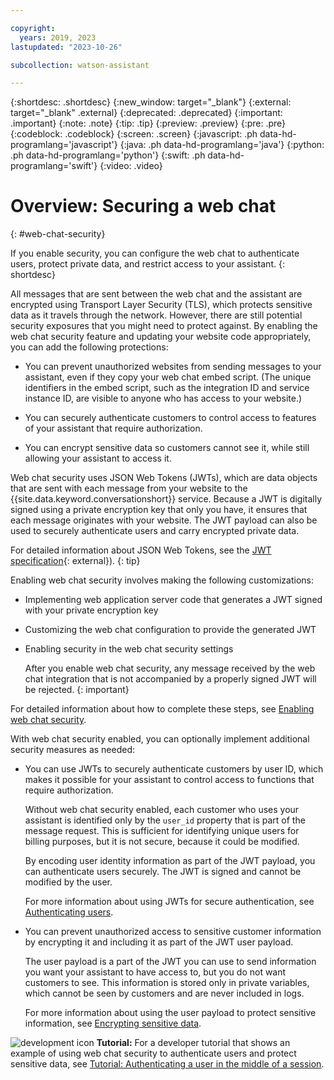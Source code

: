 ```yaml
---

copyright:
  years: 2019, 2023
lastupdated: "2023-10-26"

subcollection: watson-assistant

---
```


{:shortdesc: .shortdesc}
{:new_window: target="_blank"}
{:external: target="_blank" .external}
{:deprecated: .deprecated}
{:important: .important}
{:note: .note}
{:tip: .tip}
{:preview: .preview}
{:pre: .pre}
{:codeblock: .codeblock}
{:screen: .screen}
{:javascript: .ph data-hd-programlang='javascript'}
{:java: .ph data-hd-programlang='java'}
{:python: .ph data-hd-programlang='python'}
{:swift: .ph data-hd-programlang='swift'}
{:video: .video}



# Overview: Securing a web chat
{: #web-chat-security}

If you enable security, you can configure the web chat to authenticate users, protect private data, and restrict access to your assistant.
{: shortdesc}

All messages that are sent between the web chat and the assistant are encrypted using Transport Layer Security (TLS), which protects sensitive data as it travels through the network. However, there are still potential security exposures that you might need to protect against. By enabling the web chat security feature and updating your website code appropriately, you can add the following protections:

- You can prevent unauthorized websites from sending messages to your assistant, even if they copy your web chat embed script. (The unique identifiers in the embed script, such as the integration ID and service instance ID, are visible to anyone who has access to your website.)

- You can securely authenticate customers to control access to features of your assistant that require authorization.

- You can encrypt sensitive data so customers cannot see it, while still allowing your assistant to access it.

Web chat security uses JSON Web Tokens (JWTs), which are data objects that are sent with each message from your website to the {{site.data.keyword.conversationshort}} service. Because a JWT is digitally signed using a private encryption key that only you have, it ensures that each message originates with your website. The JWT payload can also be used to securely authenticate users and carry encrypted private data.

For detailed information about JSON Web Tokens, see the [JWT specification](https://tools.ietf.org/html/rfc7519){: external}).
{: tip}

Enabling web chat security involves making the following customizations:

- Implementing web application server code that generates a JWT signed with your private encryption key

- Customizing the web chat configuration to provide the generated JWT

- Enabling security in the web chat security settings

    After you enable web chat security, any message received by the web chat integration that is not accompanied by a properly signed JWT will be rejected.
    {: important}

For detailed information about how to complete these steps, see [Enabling web chat security](/docs/watson-assistant?topic=watson-assistant-web-chat-security-enable).

With web chat security enabled, you can optionally implement additional security measures as needed:

- You can use JWTs to securely authenticate customers by user ID, which makes it possible for your assistant to control access to functions that require authorization.

    Without web chat security enabled, each customer who uses your assistant is identified only by the `user_id` property that is part of the message request. This is sufficient for identifying unique users for billing purposes, but it is not secure, because it could be modified.

    By encoding user identity information as part of the JWT payload, you can authenticate users securely. The JWT is signed and cannot be modified by the user.

    For more information about using JWTs for secure authentication, see [Authenticating users](/docs/watson-assistant?topic=watson-assistant-web-chat-security-authenticate).

- You can prevent unauthorized access to sensitive customer information by encrypting it and including it as part of the JWT user payload.

    The user payload is a part of the JWT you can use to send information you want your assistant to have access to, but you do not want customers to see. This information is stored only in private variables, which cannot be seen by customers and are never included in logs.

    For more information about using the user payload to protect sensitive information, see [Encrypting sensitive data](/docs/watson-assistant?topic=watson-assistant-web-chat-security-encrypt).

![development icon](images/development-icon.png) **Tutorial:** For a developer tutorial that shows an example of using web chat security to authenticate users and protect sensitive data, see [Tutorial: Authenticating a user in the middle of a session](/docs/watson-assistant?topic=watson-assistant-web-chat-develop-security).

